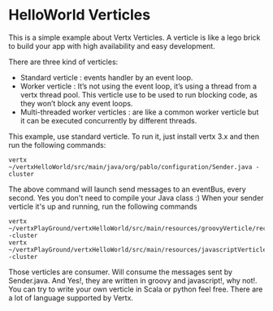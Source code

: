 # HelloWorld Verticles

This is a simple example about Vertx Verticles. A verticle is like a lego brick to build your app with high availability and easy development.   

There are three kind of verticles:

- Standard verticle : events handler by an event loop.
- Worker verticle : It’s not using the event loop, it’s using a thread from a vertx
  thread pool. This verticle use to be used to run blocking code, as they won’t block
  any event loops.
- Multi-threaded worker verticles : are like a common worker verticle but it can be
  executed concurrently by different threads.
 
This example, use standard verticle. To run it, just install vertx 3.x and then run the following commands:

 ```
vertx ~/vertxHelloWorld/src/main/java/org/pablo/configuration/Sender.java -cluster
 ```

The above command will launch send messages to an eventBus, every second. Yes you don't need to compile your Java class :)
When your sender verticle it's up and running, run the following commands

 ```
vertx ~/vertxPlayGround/vertxHelloWorld/src/main/resources/groovyVerticle/receiver.groovy -cluster
vertx ~/vertxPlayGround/vertxHelloWorld/src/main/resources/javascriptVerticle/receiver.js -cluster
 ```

Those verticles are consumer. Will consume the messages sent by Sender.java. And Yes!, they are written in groovy and javascript!, why not!. You can try to write your own verticle in Scala or python feel free. There are a lot of language supported by Vertx.

